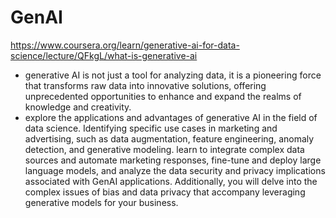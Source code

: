 # GenAI
https://www.coursera.org/learn/generative-ai-for-data-science/lecture/QFkgL/what-is-generative-ai
- generative AI is not just a tool for analyzing data, it is a pioneering force that transforms raw data into innovative solutions, offering unprecedented opportunities to enhance and expand the realms of knowledge and creativity.
- explore the applications and advantages of generative AI in the field of data science. Identifying specific use cases in marketing and advertising, such as data augmentation, feature engineering, anomaly detection, and generative modeling. learn to integrate complex data sources and automate marketing responses, fine-tune and deploy large language models, and analyze the data security and privacy implications associated with GenAI applications. Additionally, you will delve into the complex issues of bias and data privacy that accompany leveraging generative models for your business. 
